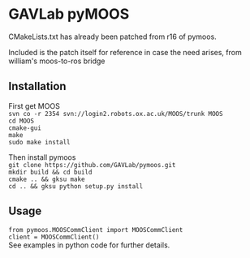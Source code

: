 # GAVLab pyMOOS #

CMakeLists.txt has already been patched from r16 of pymoos.

Included is the patch itself for reference in case the need arises, from william's moos-to-ros bridge

## Installation
First get MOOS  
`svn co -r 2354 svn://login2.robots.ox.ac.uk/MOOS/trunk MOOS`  
`cd MOOS`  
`cmake-gui`  
`make`  
`sudo make install`  

Then install pymoos  
`git clone https://github.com/GAVLab/pymoos.git`  
`mkdir build && cd build`  
`cmake .. && gksu make`  
`cd .. && gksu python setup.py install`  

## Usage
`from pymoos.MOOSCommClient import MOOSCommClient`  
`client = MOOSCommClient()`  
See examples in python code for further details.